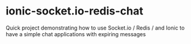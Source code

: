 ionic-socket.io-redis-chat
==========================

Quick project demonstrating how to use Socket.io / Redis / and Ionic to have a simple chat applications with expiring messages
